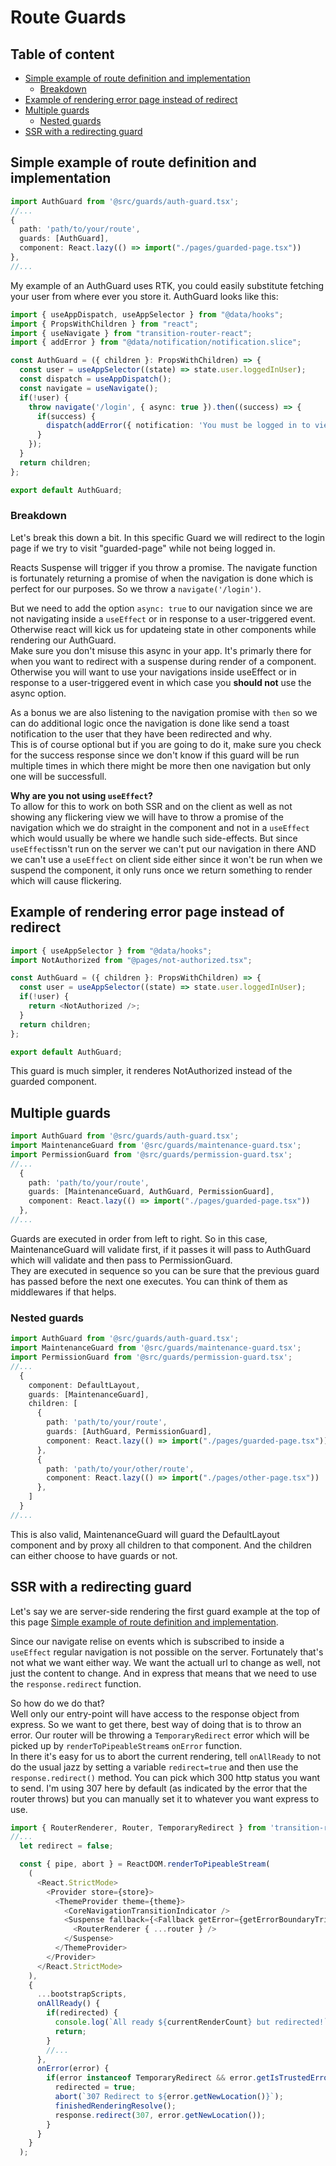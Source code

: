 # Route Guards <!-- omit in toc -->

## Table of content <!-- omit in toc -->
- [Simple example of route definition and implementation](#simple-example-of-route-definition-and-implementation)
  - [Breakdown](#breakdown)
- [Example of rendering error page instead of redirect](#example-of-rendering-error-page-instead-of-redirect)
- [Multiple guards](#multiple-guards)
  - [Nested guards](#nested-guards)
- [SSR with a redirecting guard](#ssr-with-a-redirecting-guard)

## Simple example of route definition and implementation
```ts
import AuthGuard from '@src/guards/auth-guard.tsx';
//...
{
  path: 'path/to/your/route',
  guards: [AuthGuard],
  component: React.lazy(() => import("./pages/guarded-page.tsx"))
},
//...
```
My example of an AuthGuard uses RTK, you could easily substitute fetching your user from where ever you store it. 
AuthGuard looks like this:
```ts
import { useAppDispatch, useAppSelector } from "@data/hooks";
import { PropsWithChildren } from "react";
import { useNavigate } from "transition-router-react";
import { addError } from "@data/notification/notification.slice";

const AuthGuard = ({ children }: PropsWithChildren) => {
  const user = useAppSelector((state) => state.user.loggedInUser);
  const dispatch = useAppDispatch();
  const navigate = useNavigate();
  if(!user) {
    throw navigate('/login', { async: true }).then((success) => {
      if(success) {
        dispatch(addError({ notification: 'You must be logged in to view this page!', autoDismissInMs: 8000 }));
      }
    });
  }
  return children;
};

export default AuthGuard;
```

### Breakdown
Let's break this down a bit. In this specific Guard we will redirect to the login page if we try to visit "guarded-page" while not being logged in.  

Reacts Suspense will trigger if you throw a promise. The navigate function is fortunately returning a promise of when the navigation is done which is perfect for our purposes. So we throw a `navigate('/login')`.  

But we need to add the option `async: true` to our navigation since we are not navigating inside a `useEffect` or in response to a user-triggered event. Otherwise react will kick us for updateing state in other components while rendering our AuthGuard.  
Make sure you don't misuse this async in your app. It's primarly there for when you want to redirect with a suspense during render of a component.
Otherwise you will want to use your navigations inside useEffect or in response to a user-triggered event in which case you **should not** use the async option.  

As a bonus we are also listening to the navigation promise with `then` so we can do additional logic once the navigation is done like send a toast notification to the user that they have been redirected and why.  
This is of course optional but if you are going to do it, make sure you check for the success response since we don't know if this guard will be run multiple times in which there might be more then one navigation but only one will be successfull.


**Why are you not using `useEffect`?**  
To allow for this to work on both SSR and on the client as well as not showing any flickering view we will have to throw a promise of the navigation which we do straight in the component and not in a `useEffect` which would usually be where we handle such side-effects. But since `useEffect`issn't run on the server we can't put our navigation in there AND we can't use a `useEffect` on client side either since it won't be run when we suspend the component, it only runs once we return something to render which will cause flickering.

## Example of rendering error page instead of redirect

```ts
import { useAppSelector } from "@data/hooks";
import NotAuthorized from "@pages/not-authorized.tsx";

const AuthGuard = ({ children }: PropsWithChildren) => {
  const user = useAppSelector((state) => state.user.loggedInUser);
  if(!user) {
    return <NotAuthorized />;
  }
  return children;
};

export default AuthGuard;
```
This guard is much simpler, it renderes NotAuthorized instead of the guarded component.

## Multiple guards

```ts
import AuthGuard from '@src/guards/auth-guard.tsx';
import MaintenanceGuard from '@src/guards/maintenance-guard.tsx';
import PermissionGuard from '@src/guards/permission-guard.tsx';
//...
  {
    path: 'path/to/your/route',
    guards: [MaintenanceGuard, AuthGuard, PermissionGuard],
    component: React.lazy(() => import("./pages/guarded-page.tsx"))
  },
//...
```
Guards are executed in order from left to right. So in this case, MaintenanceGuard will validate first, if it passes it will pass to AuthGuard which will validate and then pass to PermissionGuard.  
They are executed in sequence so you can be sure that the previous guard has passed before the next one executes. You can think of them as middlewares if that helps.

### Nested guards
```ts
import AuthGuard from '@src/guards/auth-guard.tsx';
import MaintenanceGuard from '@src/guards/maintenance-guard.tsx';
import PermissionGuard from '@src/guards/permission-guard.tsx';
//...
  {
    component: DefaultLayout,
    guards: [MaintenanceGuard],
    children: [
      {
        path: 'path/to/your/route',
        guards: [AuthGuard, PermissionGuard],
        component: React.lazy(() => import("./pages/guarded-page.tsx"))
      },
      {
        path: 'path/to/your/other/route',
        component: React.lazy(() => import("./pages/other-page.tsx"))
      },
    ]
  }
//...
```
This is also valid, MaintenanceGuard will guard the DefaultLayout component and by proxy all children to that component. And the children can either choose to have guards or not.

## SSR with a redirecting guard
Let's say we are server-side rendering the first guard example at the top of this page [Simple example of route definition and implementation](#simple-example-of-route-definition-and-implementation).  

Since our navigate relise on events which is subscribed to inside a `useEffect` regular navigation is not possible on the server.
Fortunately that's not what we want either way. We want the actuall url to change as well, not just the content to change. And in express that means that we need to use the `response.redirect` function.

So how do we do that?  
Well only our entry-point will have access to the response object from express. So we want to get there, best way of doing that is to throw an error. Our router will be throwing a `TemporaryRedirect` error which will be picked up by `renderToPipeableStream`s `onError` function.  
In there it's easy for us to abort the current rendering, tell `onAllReady` to not do the usual jazz by setting a variable `redirect=true` and then use the `response.redirect()` method. You can pick which 300 http status you want to send. I'm using 307 here by default (as indicated by the error that the router throws) but you can manually set it to whatever you want express to use.
```ts
import { RouterRenderer, Router, TemporaryRedirect } from 'transition-router-react';
//...
  let redirect = false;

  const { pipe, abort } = ReactDOM.renderToPipeableStream(
    (
      <React.StrictMode>
        <Provider store={store}>
          <ThemeProvider theme={theme}>
            <CoreNavigationTransitionIndicator />
            <Suspense fallback={<Fallback getError={getErrorBoundaryTriggeredError} />}>
              <RouterRenderer { ...router } />
            </Suspense>
          </ThemeProvider>
        </Provider>
      </React.StrictMode>
    ),
    {
      ...bootstrapScripts,
      onAllReady() {
        if(redirected) {
          console.log(`All ready ${currentRenderCount} but redirected!`);
          return;
        }
        //...
      },
      onError(error) {
        if(error instanceof TemporaryRedirect && error.getIsTrustedError()) {
          redirected = true;
          abort(`307 Redirect to ${error.getNewLocation()}`);
          finishedRenderingResolve();
          response.redirect(307, error.getNewLocation());
        }
      }
    }
  );
```